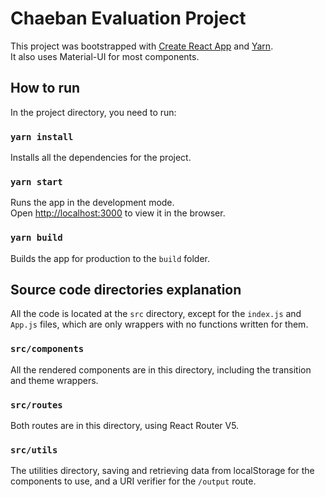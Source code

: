 # Chaeban Evaluation Project

This project was bootstrapped with [Create React App](https://github.com/facebook/create-react-app) and [Yarn](https://classic.yarnpkg.com/en/docs/install/).\
It also uses Material-UI for most components.

## How to run

In the project directory, you need to run:

### `yarn install`

Installs all the dependencies for the project.

### `yarn start`

Runs the app in the development mode.\
Open [http://localhost:3000](http://localhost:3000) to view it in the browser.

### `yarn build`
Builds the app for production to the `build` folder.

## Source code directories explanation

All the code is located at the `src` directory, except for the `index.js` and `App.js` files, which are only wrappers with no functions written for them.

### `src/components`

All the rendered components are in this directory, including the transition and theme wrappers.

### `src/routes`

Both routes are in this directory, using React Router V5.

### `src/utils`

The utilities directory, saving and retrieving data from localStorage for the components to use, and a URI verifier for the `/output` route.
